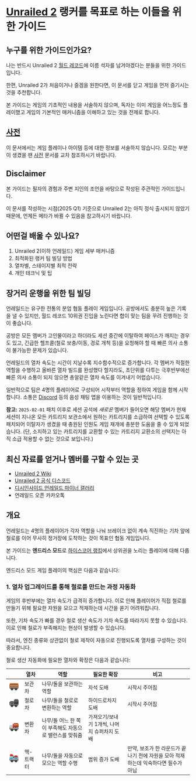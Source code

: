 # [Unrailed 2](https://unrailed-game.com/) 랭커를 목표로 하는 이들을 위한 가이드

## 누구를 위한 가이드인가요?

나는 반드시 Unrailed 2 [월드 레코드](https://u2.unrailed-online.com/#/highscore)에 이름 석자를 남겨야겠다는 분들을 위한 가이드입니다.

한편, Unrailed 2가 처음이거나 즐겜을 원한다면, 이 문서를 닫고 게임을 먼저 즐기시는 것을 추천합니다.

본 가이드는 게임의 기초적인 내용을 서술하지 않으며, 독자는 이미 게임을 어느정도 플레이했고 게임의 기본적인 매커니즘을 이해하고 있는 것을 전제로 합니다.

## [사전](./REFERENCE.md)

이 문서에서는 게임 플레이나 아이템 등에 대한 정보를 서술하지 않습니다. 모르는 부분이 생겼을 땐 [사전](./REFERENCE.md) 문서를 교차 참조하시기 바랍니다.

## Disclaimer

본 가이드는 필자의 경험과 주변 지인의 조언을 바탕으로 작성된 주관적인 가이드입니다.

이 문서를 작성하는 시점(2025 Q1) 기준으로 Unrailed 2는 아직 정식 출시되지 않았기 때문에, 언제든 메타가 바뀔 수 있음을 참고하시기 바랍니다.

## 어떤걸 배울 수 있나요?

1. Unrailed 2(이하 언레일드) 게임 세부 매커니즘
2. 최적화된 랭커 팀 빌딩 방법
3. 열차별, 스테이지별 최적 전략
4. 개인 테크닉 및 팁

## 장거리 운행을 위한 팀 빌딩

언레일드는 유구한 전통의 분업 협동 플레이 게임입니다. 공방에서도 충분히 높은 기록을 낼 수 있지만, 월드 레코드 10위권 진입을 노린다면 합이 맞는 팀을 꾸려 진행하는 것이 좋습니다.

공방은 모든 멤버가 고인물이라고 하더라도 세션 중간에 이탈하여 페이스가 깨지는 경우도 있고, 긴급한 헬프콜(철로 보충/이동, 경로 개척 등)을 요청해야 할 때 빠른 의사 소통이 불가능한 문제가 있습니다.

언레일드의 열차 속도는 시간이 지날수록 지수함수적으로 증가합니다. 각 멤버가 적절한 역할을 수행하고 올바른 열차 빌드를 완성했다 할지라도, 초단위를 다투는 극후반부에선 빠른 의사 소통이 되지 않으면 총알같은 열차 속도를 이겨내기 어렵습니다.

일반적으로 팀은 4명의 플레이어로 구성되어 시작부터 역할을 정하여 게임을 함께 시작합니다. 소통은 [Discord](https://discord.com/) 등의 음성 채팅 앱을 이용하는 것이 일반적입니다.

**참고:** `2025-02-01` 패치 이후로 세션 공석에 *새로운* 멤버가 들어오면 해당 멤버가 현재 세션이 지나온 모든 카트리지 보관소에서 원하는 카트리지를 소급하여 선택할 수 있도록 패치되어 이탈자가 생겼을 때 충원된 인원도 게임 재개에 충분한 도움을 줄 수 있게 되었습니다. (단, 소지하고 있는 카트리지를 교환할 수 있는 카트리지 교환소의 선택지는 아직 소급 적용할 수 없는 것으로 보입니다.)

## 최신 자료를 얻거나 멤버를 구할 수 있는 곳

- [Unrailed 2 Wiki](https://wiki.unrailed.gg/index.php/U2_Wiki)
- [Unrailed 2 공식 디스코드](https://discord.gg/unrailed)
- [디시인사이드 언레일드 마이너 갤러리](https://gall.dcinside.com/mgallery/board/lists/?id=unrailed)
- 언레일드 오픈 카카오톡

## 개요

언레일드는 4명의 플레이어가 각자 역할을 나눠 브레이크 없이 계속 직진하는 기차 앞에 철로를 이어 무사히 정거장에 도착하는 것이 목표인 협동 게임입니다.

본 가이드는 **엔드리스 모드**로 [하이스코어 랭킹](https://u2.unrailed-online.com/#/highscore)에서 상위권을 노리는 플레이에 대해 다룹니다.

엔드리스 모드 게임 플레이의 핵심은 다음과 같습니다:

### 1. 열차 업그레이드를 통해 철로를 만드는 과정 자동화

게임의 후반부에는 열차 속도가 급격히 증가합니다. 이로 인해 플레이어가 직접 철로를 만들기 위해 필요한 자원을 모으고 적재하는데 시간을 쏟기 어려워집니다.

또한, 기차 속도가 빠를 경우 철로 생산 속도가 기차 속도를 따라가지 못할 수 있습니다. 이로 인해 철로가 부족해지는 현상이 발생할 수 있습니다.

따라서, 엔진 종류와 상관없이 철로 제작이 자동으로 진행되도록 열차를 구성하는 것이 중요합니다.

철로 생산 자동화에 필요한 열차와 확장은 다음과 같습니다:

||열차|역할|필요한 확장|비고|
|-|-|-|-|-|
|![보관차 이미지](./media/storage-wagon.png)|보관차|나무/돌을 보관하는 역할|자석 도배|시작시 주어짐|
|![철로차 이미지](./media/crafter-wagon.png)|철로차|나무/돌을 철로로 변환하는 역할|하이드로차지 도배|시작시 주어짐|
|![변환차 이미지](./media/transformer-wagon.png)|변환차|나무/돌 어느 한 쪽이 부족해도 자동으로 밸런스를 맞춰줌|가져오기/보내기 1개씩, 나머지 슈퍼차지 도배||
|![맥-트랙터 이미지](./media/mag-tractor-wagon.png)|맥-트랙터|나무/돌을 자동으로 모으는 역할 수행|범위 증가 도배|만약, 보조가 한 라운드가 끝나기 전에 자원을 모아 적재하는데 익숙하다면 필수가 아님|


